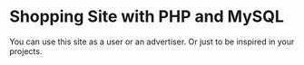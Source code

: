 # Shopping Site with PHP and MySQL
 You can use this site as a user or an advertiser. Or just to be inspired in your projects.
